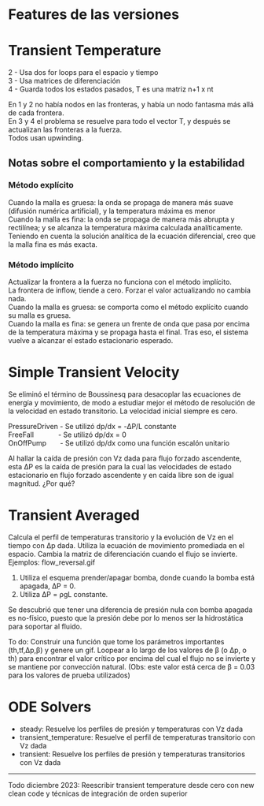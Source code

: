 # Features de las versiones


# Transient Temperature

2 - Usa dos for loops para el espacio y tiempo  
3 - Usa matrices de diferenciación  
4 - Guarda todos los estados pasados, T es una matriz n+1 x nt

En 1 y 2 no había nodos en las fronteras, y había un nodo fantasma más allá de cada frontera.  
En 3 y 4 el problema se resuelve para todo el vector T, y después se actualizan las fronteras a la fuerza.  
Todos usan upwinding.

## Notas sobre el comportamiento y la estabilidad
### Método explícito
Cuando la malla es gruesa: la onda se propaga de manera más suave (difusión numérica artificial), y la temperatura máxima es menor  
Cuando la malla es fina: la onda se propaga de manera más abrupta y rectilínea; y se alcanza la temperatura máxima calculada analíticamente.  
Teniendo en cuenta la solución analítica de la ecuación diferencial, creo que la malla fina es más exacta.

### Método implícito
Actualizar la frontera a la fuerza no funciona con el método implícito.  
La frontera de inflow, tiende a cero. Forzar el valor actualizando no cambia nada.  
Cuando la malla es gruesa: se comporta como el método explícito cuando su malla es gruesa.  
Cuando la malla es fina: se genera un frente de onda que pasa por encima de la temperatura máxima y se propaga hasta el final. Tras eso, el sistema vuelve a alcanzar el estado estacionario esperado.

# Simple Transient Velocity

Se eliminó el término de Boussinesq para desacoplar las ecuaciones de energía y movimiento, de modo a estudiar mejor el método de resolución de la velocidad en estado transitorio. La velocidad inicial siempre es cero.

PressureDriven - Se utilizó dp/dx = -ΔP/L constante  
FreeFall &emsp; &emsp;&emsp;- Se utilizó dp/dx = 0  
OnOffPump&emsp;&emsp;- Se utilizó dp/dx como una función escalón unitario

Al hallar la caída de presión con Vz dada para flujo forzado ascendente, esta ΔP es la caída de presión para la cual las velocidades de estado estacionario en flujo forzado ascendente y en caída libre son de igual magnitud. ¿Por qué?

# Transient Averaged

Calcula el perfil de temperaturas transitorio y la evolución de Vz en el tiempo con Δp dada. Utiliza la ecuación de movimiento promediada en el espacio. Cambia la matriz de diferenciación cuando el flujo se invierte. Ejemplos: flow_reversal.gif

1. Utiliza el esquema prender/apagar bomba, donde cuando la bomba está apagada, ΔP = 0.
2. Utiliza ΔP = ρgL constante.

 Se descubrió que tener una diferencia de presión nula con bomba apagada es no-físico, puesto que la presión debe por lo menos ser la hidrostática para soportar al fluido.


To do: Construir una función que tome los parámetros importantes (th,tf,Δp,β) y genere un gif. Loopear a lo largo de los valores de β (o Δp, o th) para encontrar el valor crítico por encima del cual el flujo no se invierte y se mantiene por convección natural. (Obs: este valor está cerca de β = 0.03 para los valores de prueba utilizados)

# ODE Solvers

 - steady: Resuelve los perfiles de presión y temperaturas con Vz dada
 - transient_temperature: Resuelve el perfil de temperaturas transitorio con Vz dada
 - transient: Resuelve los perfiles de presión y temperaturas transitorios con Vz dada

 --- 

 Todo diciembre 2023: Reescribir transient temperature desde cero con new clean code y técnicas de integración de orden superior
